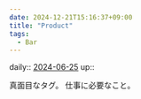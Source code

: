 ```yaml
---
date: 2024-12-21T15:16:37+09:00
title: "Product"
tags:
  - Bar
---
```


daily:: [2024-06-25](Daily_Note/2024-06-25.md)
up::

真面目なタグ。
仕事に必要なこと。
